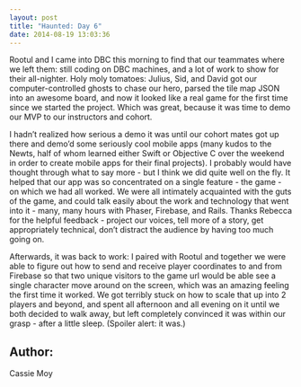 ```yaml
---
layout: post
title: "Haunted: Day 6"
date: 2014-08-19 13:03:36
---
```


Rootul and I came into DBC this morning to find that our teammates where we left them: still coding on DBC machines, and a lot of work to show for their all-nighter. Holy moly tomatoes: Julius, Sid, and David got our computer-controlled ghosts to chase our hero, parsed the tile map JSON into an awesome board, and now it looked like a real game for the first time since we started the project. Which was great, because it was time to demo our MVP to our instructors and cohort.

I hadn’t realized how serious a demo it was until our cohort mates got up there and demo’d some seriously cool mobile apps (many kudos to the Newts, half of whom learned either Swift or Objective C over the weekend in order to create mobile apps for their final projects). I probably would have thought through what to say more - but I think we did quite well on the fly. It helped that our app was so concentrated on a single feature - the game - on which we had all worked. We were all intimately acquainted with the guts of the game, and could talk easily about the work and technology that went into it - many, many hours with Phaser, Firebase, and Rails. Thanks Rebecca for the helpful feedback  - project our voices, tell more of a story, get appropriately technical, don’t distract the audience by having too much going on.

Afterwards, it was back to work: I paired with Rootul and together we were able to figure out how to send and receive player coordinates to and from Firebase so that two unique visitors to the game url would be able see a single character move around on the screen, which was an amazing feeling the first time it worked. We got terribly stuck on how to scale that up into 2 players and beyond, and spent all afternoon and all evening on it until we both decided to walk away, but left completely convinced it was within our grasp - after a little sleep. (Spoiler alert: it was.)

## Author:

Cassie Moy